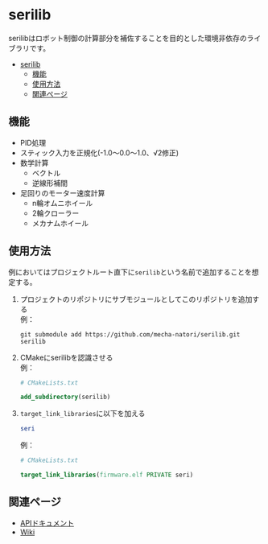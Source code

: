 # serilib

serilibはロボット制御の計算部分を補佐することを目的とした環境非依存のライブラリです。

- [serilib](#serilib)
  - [機能](#%E6%A9%9F%E8%83%BD)
  - [使用方法](#%E4%BD%BF%E7%94%A8%E6%96%B9%E6%B3%95)
  - [関連ページ](#%E9%96%A2%E9%80%A3%E3%83%9A%E3%83%BC%E3%82%B8)

## 機能

- PID処理
- スティック入力を正規化(-1.0〜0.0〜1.0、√2修正)
- 数学計算
  - ベクトル
  - 逆線形補間
- 足回りのモーター速度計算
  - n輪オムニホイール
  - 2輪クローラー
  - メカナムホイール

## 使用方法

例においてはプロジェクトルート直下に`serilib`という名前で追加することを想定する。

1. プロジェクトのリポジトリにサブモジュールとしてこのリポジトリを追加する\
   例：

   ```shell
   git submodule add https://github.com/mecha-natori/serilib.git serilib
   ```

2. CMakeにserilibを認識させる\
   例：

   ```cmake
   # CMakeLists.txt

   add_subdirectory(serilib)
   ```

3. `target_link_libraries`に以下を加える

   ```cmake
   seri
   ```

   例：

   ```cmake
   # CMakeLists.txt

   target_link_libraries(firmware.elf PRIVATE seri)
   ```

## 関連ページ

- [APIドキュメント](https://mecha-natori.github.io/serilib)
- [Wiki](https://github.com/mecha-natori/serilib/wiki)
